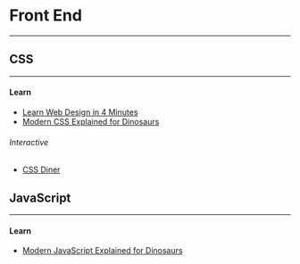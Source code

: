 # Front End
---

## CSS
---
#### Learn
* [Learn Web Design in 4 Minutes](https://jgthms.com/web-design-in-4-minutes/)
* [Modern CSS Explained for Dinosaurs](https://medium.com/actualize-network/modern-css-explained-for-dinosaurs-5226febe3525)

###### Interactive
* [CSS Diner](http://flukeout.github.io/)

## JavaScript
---
#### Learn
* [Modern JavaScript Explained for Dinosaurs](https://medium.com/the-node-js-collection/modern-javascript-explained-for-dinosaurs-f695e9747b70)
